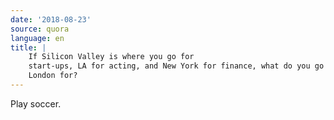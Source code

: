 ```yaml
---
date: '2018-08-23'
source: quora
language: en
title: |
    If Silicon Valley is where you go for
    start-ups, LA for acting, and New York for finance, what do you go to
    London for?
---
```


Play soccer.
